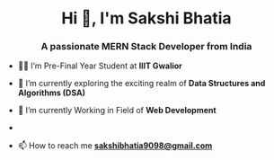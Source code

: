 

<h1 align="center">Hi 👋, I'm Sakshi Bhatia</h1>
<h3 align="center">A passionate MERN Stack Developer from India</h3>

- 👩‍🎓 I’m Pre-Final Year Student at **IIIT Gwalior**

- 🌱 I’m currently exploring the exciting realm of **Data Structures and Algorithms (DSA)**

- 👯 I’m currently Working in Field of **Web Development**
- 
- 📫 How to reach me **sakshibhatia9098@gmail.com**


